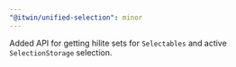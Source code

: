 ```yaml
---
"@itwin/unified-selection": minor
---
```


Added API for getting hilite sets for `Selectables` and active `SelectionStorage` selection.
